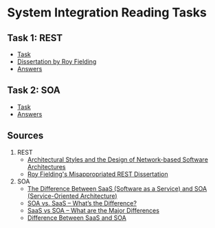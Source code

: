 # System Integration Reading Tasks

## Task 1: REST

- [Task](https://datsoftlyngby.github.io/soft2020fall/resources/fbbdae82-A3-REST-Read.pdf)
- [Dissertation by Roy Fielding](https://www.ics.uci.edu/~fielding/pubs/dissertation/fielding_dissertation.pdf)
- [Answers](RT1-REST.md)

## Task 2: SOA

- [Task](https://datsoftlyngby.github.io/soft2020fall/resources/907083a7-A5-SOA-Read.pdf)
- [Answers](RT2-SOA.md)

## Sources

1. REST
   - [Architectural Styles and the Design of Network-based Software Architectures](https://www.ics.uci.edu/~fielding/pubs/dissertation/fielding_dissertation.pdf)
   - [Roy Fielding's Misappropriated REST Dissertation](https://twobithistory.org/2020/06/28/rest.html)
2. SOA
   - [The Difference Between SaaS (Software as a Service) and SOA (Service-Oriented Architecture)](https://medium.com/@invxtech/the-difference-between-saas-software-as-a-service-and-soa-service-oriented-architecture-431cb218a09#:~:text=What%20is%20the%20difference%20between,and%20distribution%20of%20software%20applications.)
   - [SOA vs. SaaS – What’s the Difference?](https://apprenda.com/library/architecture/soa-vs-saas-whats-the-difference/)
   - [SaaS vs SOA – What are the Major Differences](https://www.dincloud.com/blog/difference-between-saas-soa)
   - [Difference Between SaaS and SOA](https://www.differencebetween.com/difference-between-saas-and-vs-soa/)
